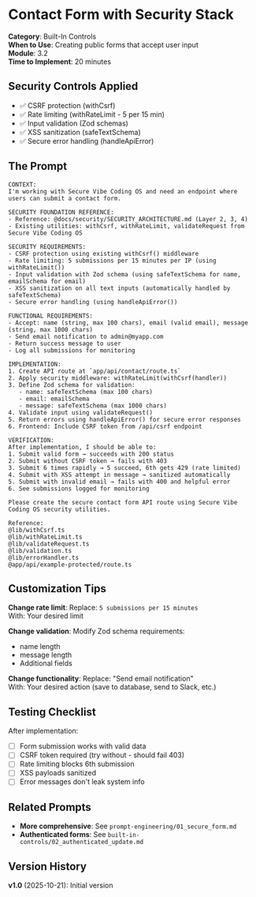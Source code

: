 # Contact Form with Security Stack

**Category**: Built-In Controls  
**When to Use**: Creating public forms that accept user input  
**Module**: 3.2  
**Time to Implement**: 20 minutes

## Security Controls Applied

- ✅ CSRF protection (withCsrf)
- ✅ Rate limiting (withRateLimit - 5 per 15 min)
- ✅ Input validation (Zod schemas)
- ✅ XSS sanitization (safeTextSchema)
- ✅ Secure error handling (handleApiError)

## The Prompt

```
CONTEXT:
I'm working with Secure Vibe Coding OS and need an endpoint where users can submit a contact form.

SECURITY FOUNDATION REFERENCE:
- Reference: @docs/security/SECURITY_ARCHITECTURE.md (Layer 2, 3, 4)
- Existing utilities: withCsrf, withRateLimit, validateRequest from Secure Vibe Coding OS

SECURITY REQUIREMENTS:
- CSRF protection using existing withCsrf() middleware
- Rate limiting: 5 submissions per 15 minutes per IP (using withRateLimit())
- Input validation with Zod schema (using safeTextSchema for name, emailSchema for email)
- XSS sanitization on all text inputs (automatically handled by safeTextSchema)
- Secure error handling (using handleApiError())

FUNCTIONAL REQUIREMENTS:
- Accept: name (string, max 100 chars), email (valid email), message (string, max 1000 chars)
- Send email notification to admin@myapp.com
- Return success message to user
- Log all submissions for monitoring

IMPLEMENTATION:
1. Create API route at `app/api/contact/route.ts`
2. Apply security middleware: withRateLimit(withCsrf(handler))
3. Define Zod schema for validation:
   - name: safeTextSchema (max 100 chars)
   - email: emailSchema
   - message: safeTextSchema (max 1000 chars)
4. Validate input using validateRequest()
5. Return errors using handleApiError() for secure error responses
6. Frontend: Include CSRF token from /api/csrf endpoint

VERIFICATION:
After implementation, I should be able to:
1. Submit valid form → succeeds with 200 status
2. Submit without CSRF token → fails with 403
3. Submit 6 times rapidly → 5 succeed, 6th gets 429 (rate limited)
4. Submit with XSS attempt in message → sanitized automatically
5. Submit with invalid email → fails with 400 and helpful error
6. See submissions logged for monitoring

Please create the secure contact form API route using Secure Vibe Coding OS security utilities.

Reference:
@lib/withCsrf.ts
@lib/withRateLimit.ts
@lib/validateRequest.ts
@lib/validation.ts
@lib/errorHandler.ts
@app/api/example-protected/route.ts
```

## Customization Tips

**Change rate limit**:
Replace: `5 submissions per 15 minutes`  
With: Your desired limit

**Change validation**:
Modify Zod schema requirements:
- name length
- message length
- Additional fields

**Change functionality**:
Replace: "Send email notification"  
With: Your desired action (save to database, send to Slack, etc.)

## Testing Checklist

After implementation:
- [ ] Form submission works with valid data
- [ ] CSRF token required (try without - should fail 403)
- [ ] Rate limiting blocks 6th submission
- [ ] XSS payloads sanitized
- [ ] Error messages don't leak system info

## Related Prompts

- **More comprehensive**: See `prompt-engineering/01_secure_form.md`
- **Authenticated forms**: See `built-in-controls/02_authenticated_update.md`

## Version History

**v1.0** (2025-10-21): Initial version
